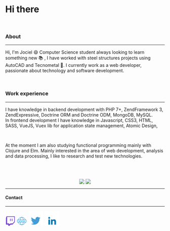 # Hi there

<br>

### About
___

Hi, I'm Jociel 😄 Computer Science student always looking to learn something new :books:	, I have worked with steel structures projects using AutoCAD and Tecnometal :triangular_ruler:. I currently work as a web developer, passionate about technology and software development.   

<br>

### Work experience
___

I have knowledge in backend development with PHP 7+, ZendFramework 3, ZendExpressive, Doctrine ORM and Doctrine ODM, MongoDB, MySQL.   
In frontend development I have knowledge in Javascript, CSS3, HTML, SASS, VueJS, Vuex lib for application state management, Atomic Design,

<br>

At the moment I am also studying functional programming mainly with Clojure and Elm. Mainly interested in the area of ​​web development, analysis and data processing, I like to research and test new technologies.

<br>
<br/>

<p align="center">
   <img
      align="center"
      src="https://github-readme-stats.vercel.app/api/top-langs/?username=Jciel&layout=compact&theme=tokyonight"
    />
  <img   
      align="center"
      height="165" 
       src="https://github-readme-stats.vercel.app/api?username=Jciel&show_icons=true&theme=tokyonight"
    />
</p>

___

#### Contact
___

[![link to twitch.tv](/icon-twitchtv.png)](https://www.twitch.tv/maisumdevnatwitch)
[![link to personal site](/icon-www.png)](https://jciel.github.io/)
[![link to Twitter](/icon-twitter.png)](https://twitter.com/MaisUmDevNoTT)
[![link to Linkedin](/icon-linkedin.png)](https://www.linkedin.com/in/jcielsouza/)

